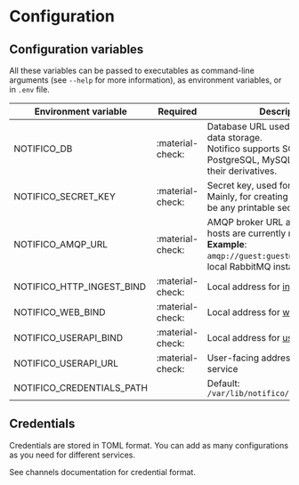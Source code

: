 # Configuration

## Configuration variables

All these variables can be passed to executables as command-line arguments (see `--help` for more information), as environment variables, or in `.env` file.

| Environment variable      | Required         | Description                                                                                                                                  |
|---------------------------|------------------|----------------------------------------------------------------------------------------------------------------------------------------------|
| NOTIFICO_DB               | :material-check: | Database URL used as persistent data storage. <br/>Notifico supports SQLite, PostgreSQL, MySQL (MariaDB) and their derivatives.              |
| NOTIFICO_SECRET_KEY       | :material-check: | Secret key, used for various needs. Mainly, for creating JWT tokens. Can be any printable sequence.                                          |
| NOTIFICO_AMQP_URL         | :material-check: | AMQP broker URL address. Virtual hosts are currently not supported. **Example**: `amqp://guest:guest@127.0.0.1` for local RabbitMQ instance. |
| NOTIFICO_HTTP_INGEST_BIND | :material-check: | Local address for [ingest](components.md#ingest) service.                                                                                    |
| NOTIFICO_WEB_BIND         | :material-check: | Local address for [web](components.md#web) service.                                                                                          |
| NOTIFICO_USERAPI_BIND     | :material-check: | Local address for [userapi](components.md#user-api) service.                                                                                 |
| NOTIFICO_USERAPI_URL      | :material-check: | User-facing address for userapi service                                                                                                      |
| NOTIFICO_CREDENTIALS_PATH |                  | Default: `/var/lib/notifico/credentials.toml`                                                                                                |

## Credentials

Credentials are stored in TOML format. You can add as many configurations as you need for different services.

See channels documentation for credential format.
